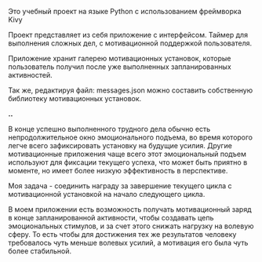 Это учебный проект на языке Python с использованием фреймворка Kivy

Проект представляет из себя приложение с интерфейсом. Таймер для выполнения сложных дел, с мотивационной поддержкой пользователя.

Приложение хранит галерею мотивационных установок, которые пользователь получил после уже выполненных запланированных активностей.

Так же, редактируя файл: messages.json можно составить собственную библиотеку мотивационных установок.


__..__


В конце успешно выполненного трудного дела обычно есть непродолжительное окно эмоционального подъема, во время которого легче всего зафиксировать установку на будущие усилия.
Другие мотивационные приложения чаще всего этот эмоциональный подъем используют для фиксации текущего успеха, что может быть приятно в моменте, но имеет более низкую эффективность в перспективе.

Моя задача - соединить награду за завершение текущего цикла с мотивационной установкой на начало следующего цикла.

В моем приложении есть возможность получать мотивационный заряд в конце запланированной активности, чтобы создавать цепь эмоциональных стимулов, и за счет этого снижать нагрузку на волевую сферу. То есть чтобы для достижения тех же результатов человеку требовалось чуть меньше волевых усилий, а мотивация его была чуть более стабильной.


